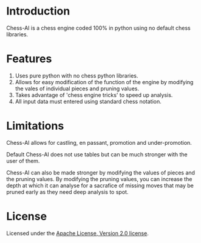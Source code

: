 # Introduction
Chess-AI is a chess engine coded 100% in python using no default chess libraries.

# Features
1. Uses pure python with no chess python libraries.
2. Allows for easy modification of the function of the engine by modifying the vales of individual pieces and pruning values.
3. Takes advantage of 'chess engine tricks' to speed up analysis.
4. All input data must entered using standard chess notation.

# Limitations
Chess-AI allows for castling, en passant, promotion and under-promotion. 

Default Chess-AI does not use tables but can be much stronger with the user of them. 

Chess-AI can also be made stronger by modifying the values of pieces and the pruning values. By modifying the pruning values, you can increase the depth at which it can analyse for a sacrafice of missing moves that may be pruned early as they need deep analysis to spot.

# License
Licensed under the [Apache License, Version 2.0 license](LICENSE).
